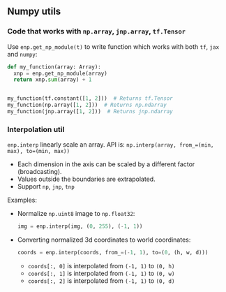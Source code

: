 ## Numpy utils

### Code that works with `np.array`, `jnp.array`, `tf.Tensor`

Use `enp.get_np_module(t)` to write function which works with both `tf`, `jax`
and `numpy`:

```python
def my_function(array: Array):
  xnp = enp.get_np_module(array)
  return xnp.sum(array) + 1


my_function(tf.constant([1, 2]))  # Returns tf.Tensor
my_function(np.array([1, 2]))  # Returns np.ndarray
my_function(jnp.array([1, 2]))  # Returns jnp.ndarray
```

### Interpolation util

`enp.interp` linearly scale an array. API is:
`np.interp(array, from_=(min, max), to=(min, max))`

* Each dimension in the axis can be scaled by a different factor (broadcasting).
* Values outside the boundaries are extrapolated.
* Support `np`, `jnp`, `tnp`

Examples:

* Normalize `np.uint8` image to `np.float32`:

  ```python
  img = enp.interp(img, (0, 255), (-1, 1))
  ```

* Converting normalized 3d coordinates to world coordinates:

  ```python
  coords = enp.interp(coords, from_=(-1, 1), to=(0, (h, w, d)))
  ```

  * `coords[:, 0]` is interpolated from `(-1, 1)` to `(0, h)`
  * `coords[:, 1]` is interpolated from `(-1, 1)` to `(0, w)`
  * `coords[:, 2]` is interpolated from `(-1, 1)` to `(0, d)`
